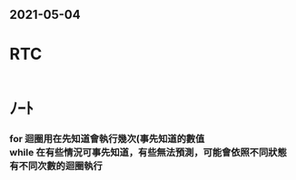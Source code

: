 ## 2021-05-04
# RTC
```

```
# ﾉｰﾄ
### for 迴圈用在先知道會執行幾次(事先知道的數值<br>while 在有些情況可事先知道，有些無法預測，可能會依照不同狀態有不同次數的迴圈執行
